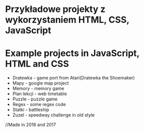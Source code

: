 # Przykładowe projekty z wykorzystaniem HTML, CSS, JavaScript
# Example projects in JavaScript, HTML and CSS

* Dratewka - game port from Atari(Dratewka the Shoemaker)
* Mapy - google map project
* Memory - memory game
* Plan lekcji - web timetable
* Puzzle - puzzle game 
* Regex - some regex code
* Statki - battleship
* Zuzel - speedway challenge in old style



//Made in 2016 and 2017
